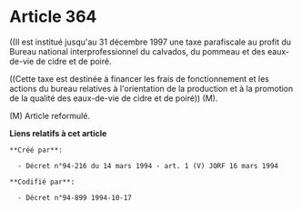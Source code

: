 # Article 364

((Il est institué jusqu'au 31 décembre 1997 une taxe parafiscale au profit du Bureau national interprofessionnel du calvados,
du pommeau et des eaux-de-vie de cidre et de poiré.

((Cette taxe est destinée à financer les frais de fonctionnement et les actions du bureau relatives à l'orientation de la
production et à la promotion de la qualité des eaux-de-vie de cidre et de poiré)) (M).

(M) Article reformulé.

**Liens relatifs à cet article**

	**Créé par**:

	  - Décret n°94-216 du 14 mars 1994 - art. 1 (V) JORF 16 mars 1994

	**Codifié par**:

	  - Décret n°94-899 1994-10-17
